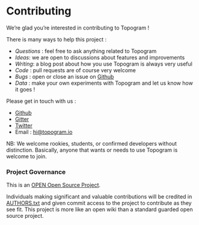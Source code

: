 # Contributing

We’re glad you’re interested in contributing to Topogram !

There is many ways to help this project :

* *Questions* : feel free to ask anything related to Topogram
* *Ideas*: we are open to discussions about features and improvements
* *Writing*: a blog post about how you use Topogram is always very useful
* *Code* : pull requests are of course very welcome
* *Bugs* : open or close an issue on [Github](http://github.com/topogram/topogram/issues)
* *Data* : make your own experiments with Topogram and let us know how it goes !

Please get in touch with us :

* [Github](https://github.com/topogram/topogram)
* [Gitter](https://gitter.im/topogram/topogram)
* [Twitter](https://twitter.com/topoviz)
* Email : [hi@topogram.io](mailto:hi@topogram.io)

NB: We welcome rookies, students, or confirmed developers without distinction. Basically, anyone that wants or needs to use Topogram is welcome to join.

### Project Governance

This is an [OPEN Open Source Project](http://openopensource.org/).

Individuals making significant and valuable contributions will be credited in [AUTHORS.txt](https://github.com/topogram/topogram/blob/master/LICENSE) and given commit access to the project to contribute as they see fit. This project is more like an open wiki than a standard guarded open source project.

